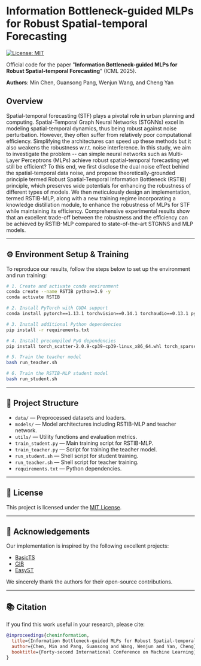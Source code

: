 # Information Bottleneck-guided MLPs for Robust Spatial-temporal Forecasting 

[![License: MIT](https://img.shields.io/badge/License-MIT-green.svg)](https://opensource.org/licenses/MIT)

Official code for the paper "**Information Bottleneck-guided MLPs for Robust Spatial-temporal Forecasting**" (ICML 2025).

**Authors**: Min Chen, Guansong Pang, Wenjun Wang, and Cheng Yan

## Overview

Spatial-temporal forecasting (STF) plays a pivotal role in urban planning and computing. Spatial-Temporal Graph Neural Networks (STGNNs) excel in modeling spatial-temporal dynamics, thus being robust against noise perturbation. However, they often suffer from relatively poor computational efficiency. Simplifying the architectures can speed up these methods but it also weakens the robustness w.r.t. noise interference. In this study, we aim to investigate the problem -- can simple neural networks such as Multi-Layer Perceptrons (MLPs) achieve robust spatial-temporal forecasting yet still be efficient? To this end, we first disclose the dual noise effect behind the spatial-temporal data noise, and propose theoretically-grounded principle termed Robust Spatial-Temporal Information Bottleneck (RSTIB) principle, which preserves wide potentials for enhancing the robustness of different types of models. We then meticulously design an implementation, termed RSTIB-MLP, along with a new training regime incorporating a knowledge distillation module, to enhance the robustness of MLPs for STF while maintaining its efficiency. Comprehensive experimental results show that an excellent trade-off between the robustness and the efficiency can be achieved by RSTIB-MLP compared to state-of-the-art STGNNS and MLP models.

---

## ⚙️ Environment Setup & Training

To reproduce our results, follow the steps below to set up the environment and run training:

```bash
# 1. Create and activate conda environment
conda create --name RSTIB python=3.9 -y
conda activate RSTIB

# 2. Install PyTorch with CUDA support
conda install pytorch==1.13.1 torchvision==0.14.1 torchaudio==0.13.1 pytorch-cuda=11.7 -c pytorch -c nvidia

# 3. Install additional Python dependencies
pip install -r requirements.txt

# 4. Install precompiled PyG dependencies
pip install torch_scatter-2.0.9-cp39-cp39-linux_x86_64.whl torch_sparse-0.6.16+pt113cu116-cp39-cp39-linux_x86_64.whl

# 5. Train the teacher model
bash run_teacher.sh

# 6. Train the RSTIB-MLP student model
bash run_student.sh
````
---

## 📁 Project Structure

* `data/` — Preprocessed datasets and loaders.
* `models/` — Model architectures including RSTIB-MLP and teacher network.
* `utils/` — Utility functions and evaluation metrics.
* `train_student.py` — Main training script for RSTIB-MLP.
* `train_teacher.py` — Script for training the teacher model.
* `run_student.sh` — Shell script for student training.
* `run_teacher.sh` — Shell script for teacher training.
* `requirements.txt` — Python dependencies.

---

## 📜 License

This project is licensed under the [MIT License](https://opensource.org/licenses/MIT).

---

## 🙏 Acknowledgements

Our implementation is inspired by the following excellent projects:

* [BasicTS](https://github.com/zezhishao/BasicTS)
* [GIB](https://github.com/snap-stanford/GIB)
* [EasyST](https://github.com/HKUDS/EasyST)

We sincerely thank the authors for their open-source contributions.

---

## 📚 Citation

If you find this work useful in your research, please cite:

```bibtex
@inproceedings{cheninformation,
  title={Information Bottleneck-guided MLPs for Robust Spatial-temporal Forecasting},
  author={Chen, Min and Pang, Guansong and Wang, Wenjun and Yan, Cheng},
  booktitle={Forty-second International Conference on Machine Learning}
}
